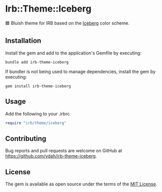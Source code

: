 # Irb::Theme::Iceberg

🟦 Bluish theme for IRB based on the [Iceberg](https://cocopon.github.io/iceberg.vim/) color scheme.

## Installation

Install the gem and add to the application's Gemfile by executing:

```command
bundle add irb-theme-iceberg
```

If bundler is not being used to manage dependencies, install the gem by executing:

```command
gem install irb-theme-iceberg
```

## Usage

Add the following to your .irbrc

```ruby
require "irb/theme/iceberg"
```

## Contributing

Bug reports and pull requests are welcome on GitHub at <https://github.com/ydah/irb-theme-iceberg>.

## License

The gem is available as open source under the terms of the [MIT License](https://opensource.org/licenses/MIT).
